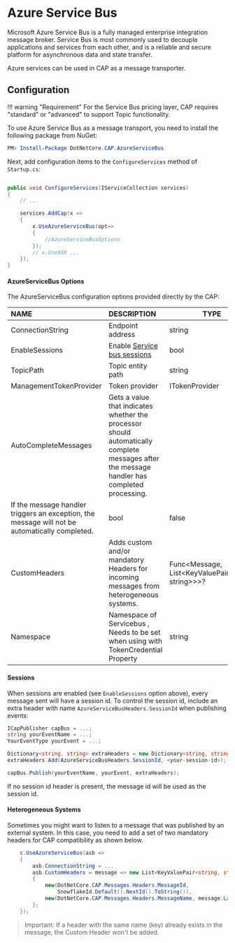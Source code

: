 # Azure Service Bus

Microsoft Azure Service Bus is a fully managed enterprise integration message broker. Service Bus is most commonly used to decouple applications and services from each other, and is a reliable and secure platform for asynchronous data and state transfer.

Azure services can be used in CAP as a message transporter.

## Configuration

!!! warning "Requirement"
For the Service Bus pricing layer, CAP requires "standard" or "advanced" to support Topic functionality.

To use Azure Service Bus as a message transport, you need to install the following package from NuGet:

```powershell
PM> Install-Package DotNetCore.CAP.AzureServiceBus
```

Next, add configuration items to the `ConfigureServices` method of `Startup.cs`:

```csharp

public void ConfigureServices(IServiceCollection services)
{
    // ...

    services.AddCap(x =>
    {
        x.UseAzureServiceBus(opt=>
        {
            //AzureServiceBusOptions
        });
        // x.UseXXX ...
    });
}

```

#### AzureServiceBus Options

The AzureServiceBus configuration options provided directly by the CAP:

| NAME                                                                                           | DESCRIPTION                                                                                                                                  | TYPE                                               | DEFAULT |
| :--------------------------------------------------------------------------------------------- | :------------------------------------------------------------------------------------------------------------------------------------------- | -------------------------------------------------- | :------ |
| ConnectionString                                                                               | Endpoint address                                                                                                                             | string                                             |
| EnableSessions                                                                                 | Enable [Service bus sessions](https://docs.microsoft.com/en-us/azure/service-bus-messaging/message-sessions)                                 | bool                                               | false   |
| TopicPath                                                                                      | Topic entity path                                                                                                                            | string                                             | cap     |
| ManagementTokenProvider                                                                        | Token provider                                                                                                                               | ITokenProvider                                     | null    |
| AutoCompleteMessages                                                                           | Gets a value that indicates whether the processor should automatically complete messages after the message handler has completed processing. |
| If the message handler triggers an exception, the message will not be automatically completed. | bool                                                                                                                                         | false                                              |
| CustomHeaders                                                                                  | Adds custom and/or mandatory Headers for incoming messages from heterogeneous systems.                                                       | Func<Message, List<KeyValuePair<string, string>>>? | null    |
| Namespace                                                                                      | Namespace of Servicebus , Needs to be set when using with TokenCredential Property                                                           | string                                             | null    |

#### Sessions

When sessions are enabled (see `EnableSessions` option above), every message sent will have a session id. To control the session id, include
an extra header with name `AzureServiceBusHeaders.SessionId` when publishing events:

```csharp
ICapPublisher capBus = ...;
string yourEventName = ...;
YourEventType yourEvent = ...;

Dictionary<string, string> extraHeaders = new Dictionary<string, string>();
extraHeaders.Add(AzureServiceBusHeaders.SessionId, <your-session-id>);

capBus.Publish(yourEventName, yourEvent, extraHeaders);
```

If no session id header is present, the message id will be used as the session id.

#### Heterogeneous Systems

Sometimes you might want to listen to a message that was published by an external system. In this case, you need to add a set of two mandatory headers for CAP compatibility as shown below.

```csharp
    c.UseAzureServiceBus(asb =>
    {
        asb.ConnectionString = ...
        asb.CustomHeaders = message => new List<KeyValuePair<string, string>>()
        {
            new(DotNetCore.CAP.Messages.Headers.MessageId,
                SnowflakeId.Default().NextId().ToString()),
            new(DotNetCore.CAP.Messages.Headers.MessageName, message.Label)
        };
    });
```

> Important: If a header with the same name (key) already exists in the message, the Custom Header won't be added.
